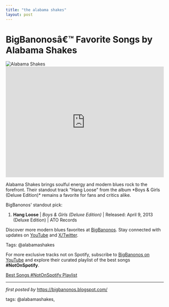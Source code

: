 ```yaml
---
title: "the alabama shakes"
layout: post
---
```

<!-- Title of the Post -->
<h1 >BigBanonosâ€™ Favorite Songs by Alabama Shakes</h1> <!-- Featured Image -->
<div > <img src="https://i.scdn.co/image/ab6775700000ee85f27236bdb9a200478c8d634c" alt="Alabama Shakes">
</div> <!-- Spotify Embed -->
<div > <iframe src="https://open.spotify.com/embed/playlist/46DcOGQRhSRNwgeS8GPiuP?utm_source=generator" width="100%" height="352" frameBorder="0" allowfullscreen="" allow="autoplay; clipboard-write; encrypted-media; fullscreen; picture-in-picture" loading="lazy"></iframe>
</div> <!-- Introductory Text -->
<p >Alabama Shakes brings soulful energy and modern blues rock to the forefront. Their standout track "Hang Loose" from the album *Boys & Girls (Deluxe Edition)* remains a favorite for fans and critics alike.</p> <!-- Song Highlights -->
<div > <p>BigBanonos' standout pick:</p> <ol> <li><strong>Hang Loose</strong> | <em>Boys & Girls (Deluxe Edition)</em> | Released: April 9, 2013 (Deluxe Edition) | ATO Records</li> </ol>
</div> <!-- Footer Links -->
<div > <p>Discover more modern blues favorites at <a href="https://bigbanonos.blogspot.com/" target="_blank">BigBanonos</a>. Stay connected with updates on <a href="https://www.youtube.com/@BigBanonos" target="_blank">YouTube</a> and <a href="https://x.com/bigbanonos" target="_blank">X/Twitter</a>.</p>
</div> <!-- Tags -->
<p >Tags: @alabamashakes</p>


<!--Subscribe and Playlist Links-->
<div>
    <p>For more exclusive tracks not on Spotify, subscribe to <a href="https://www.youtube.com/@BigBanonos" target="_blank">BigBanonos on YouTube</a> and explore their curated playlist of the best songs <strong>#NotOnSpotify</strong>.</p>
    <p><a href="https://www.youtube.com/playlist?list=PLtuNtuTatqI0kFahUCbtbfenC_ET5O_tr" target="_blank">Best Songs #NotOnSpotify Playlist<br /></a></p></div>

<hr />

<p><em>first posted by</em> <a href="https://bigbanonos.blogspot.com/" rel="noopener" target="_new">https://bigbanonos.blogspot.com/</a></p>

<p>tags: @alabamashakes,</p>

